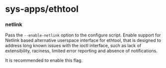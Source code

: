 # sys-apps/ethtool

### netlink
Pass the `--enable-netlink` option to the configure script. Enable support for Netlink based alternative userspace interface for ethtool, that is designed to address long known issues with the ioctl interface, such as lack of extensibility, raciness, limited error reporting and absence of notifications.

It is recommended to enable this flag.
